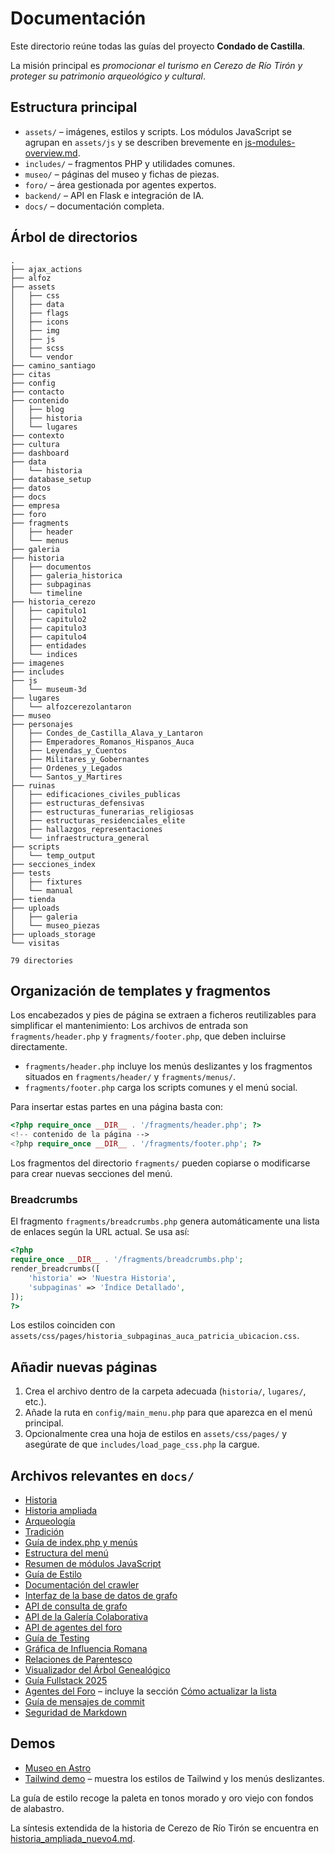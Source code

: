 # Documentación

Este directorio reúne todas las guías del proyecto **Condado de Castilla**.

La misión principal es _promocionar el turismo en Cerezo de Río Tirón y_
_proteger su patrimonio arqueológico y cultural_.

## Estructura principal

- `assets/` – imágenes, estilos y scripts. Los módulos JavaScript se agrupan en
  `assets/js` y se describen brevemente en
  [js-modules-overview.md](js-modules-overview.md).
- `includes/` – fragmentos PHP y utilidades comunes.
- `museo/` – páginas del museo y fichas de piezas.
- `foro/` – área gestionada por agentes expertos.
- `backend/` – API en Flask e integración de IA.
- `docs/` – documentación completa.

## Árbol de directorios

```text
.
├── ajax_actions
├── alfoz
├── assets
│   ├── css
│   ├── data
│   ├── flags
│   ├── icons
│   ├── img
│   ├── js
│   ├── scss
│   └── vendor
├── camino_santiago
├── citas
├── config
├── contacto
├── contenido
│   ├── blog
│   ├── historia
│   └── lugares
├── contexto
├── cultura
├── dashboard
├── data
│   └── historia
├── database_setup
├── datos
├── docs
├── empresa
├── foro
├── fragments
│   ├── header
│   └── menus
├── galeria
├── historia
│   ├── documentos
│   ├── galeria_historica
│   ├── subpaginas
│   └── timeline
├── historia_cerezo
│   ├── capitulo1
│   ├── capitulo2
│   ├── capitulo3
│   ├── capitulo4
│   ├── entidades
│   └── indices
├── imagenes
├── includes
├── js
│   └── museum-3d
├── lugares
│   └── alfozcerezolantaron
├── museo
├── personajes
│   ├── Condes_de_Castilla_Alava_y_Lantaron
│   ├── Emperadores_Romanos_Hispanos_Auca
│   ├── Leyendas_y_Cuentos
│   ├── Militares_y_Gobernantes
│   ├── Ordenes_y_Legados
│   └── Santos_y_Martires
├── ruinas
│   ├── edificaciones_civiles_publicas
│   ├── estructuras_defensivas
│   ├── estructuras_funerarias_religiosas
│   ├── estructuras_residenciales_elite
│   ├── hallazgos_representaciones
│   └── infraestructura_general
├── scripts
│   └── temp_output
├── secciones_index
├── tests
│   ├── fixtures
│   └── manual
├── tienda
├── uploads
│   ├── galeria
│   └── museo_piezas
├── uploads_storage
└── visitas

79 directories
```

## Organización de templates y fragmentos

Los encabezados y pies de página se extraen a ficheros reutilizables para
simplificar el mantenimiento:
Los archivos de entrada son `fragments/header.php` y `fragments/footer.php`, que deben incluirse directamente.

- `fragments/header.php` incluye los menús deslizantes y los fragmentos situados en
  `fragments/header/` y `fragments/menus/`.
- `fragments/footer.php` carga los scripts comunes y el menú social.

Para insertar estas partes en una página basta con:

```php
<?php require_once __DIR__ . '/fragments/header.php'; ?>
<!-- contenido de la página -->
<?php require_once __DIR__ . '/fragments/footer.php'; ?>
```

Los fragmentos del directorio `fragments/` pueden copiarse o modificarse para
crear nuevas secciones del menú.

### Breadcrumbs

El fragmento `fragments/breadcrumbs.php` genera automáticamente una lista de enlaces según la URL actual. Se usa así:

```php
<?php
require_once __DIR__ . '/fragments/breadcrumbs.php';
render_breadcrumbs([
    'historia' => 'Nuestra Historia',
    'subpaginas' => 'Índice Detallado',
]);
?>
```

Los estilos coinciden con `assets/css/pages/historia_subpaginas_auca_patricia_ubicacion.css`.

## Añadir nuevas páginas

1. Crea el archivo dentro de la carpeta adecuada (`historia/`, `lugares/`, etc.).
2. Añade la ruta en `config/main_menu.php` para que aparezca en el menú principal.
3. Opcionalmente crea una hoja de estilos en `assets/css/pages/` y asegúrate
   de que `includes/load_page_css.php` la cargue.

## Archivos relevantes en `docs/`

- [Historia](historia.md)
- [Historia ampliada](historia_ampliada_nuevo4.md)
- [Arqueología](arqueologia.md)
- [Tradición](tradicion.md)
- [Guía de index.php y menús](index-guide.md)
- [Estructura del menú](menu-structure.md)
- [Resumen de módulos JavaScript](js-modules-overview.md)
- [Guía de Estilo](style-guide.md)
- [Documentación del crawler](crawler.md)
- [Interfaz de la base de datos de grafo](graph_db.md)
- [API de consulta de grafo](../api/graph)
- [API de la Galería Colaborativa](galeria_api.md)
- [API de agentes del foro](forum_agents_api.md)
- [Guía de Testing](testing.md)
- [Gráfica de Influencia Romana](roman_influence_graph.md)
- [Relaciones de Parentesco](parent_child_pairs.md)
- [Visualizador del Árbol Genealógico](../personajes/genealogia/index.html)
- [Guía Fullstack 2025](fullstack-tools-2025.md)
- [Agentes del Foro](forum_agents.md) – incluye la sección [Cómo actualizar la lista](forum_agents.md#como-actualizar-la-lista-de-agentes)
- [Guía de mensajes de commit](commit-style.md)
- [Seguridad de Markdown](security.md)

## Demos

- [Museo en Astro](../README.md#museo-en-astro)
- [Tailwind demo](../tailwind_index.php) – muestra los estilos de Tailwind y los menús deslizantes.

La guía de estilo recoge la paleta en tonos morado y oro viejo con fondos de
alabastro.

La síntesis extendida de la historia de Cerezo de Río Tirón se encuentra en
[historia_ampliada_nuevo4.md](historia_ampliada_nuevo4.md).
